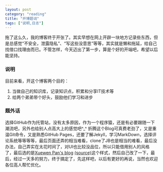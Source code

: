 ```yaml
---
layout: post
category: "reading"
title: "开博题词"
tags: ["说明,日志"]
---
```


拖了这么久，我的博客终于开张了。其实早想在网上开辟一块地方记录些东西，但是总感觉“不安全，泄露隐私”、“写这些没意思”等等，其实就是懒和拖延，给自己找借口找理由而已。不管怎样，今天迈出了第一步，算是个好的开端吧，希望以后能坚持。

### 说明
目前来看，开这个博客两个目的：

1. 当做自己的知识库，记录知识点，积累和分享IT技术等
2. 给两个弟弟带个好头，鼓励他们学习和进步

### 题外话
选择GitHub作为托管站，没有太多原因，作为一个程序猿，还是有必要跟随一下潮流吧，另外也给别人点高大上的感觉吧^_^
折腾这个Blog可真费老劲了，又是重温Git命令，又是熟悉GitHub Pages，还要了解Jekyll，学习MarkDown，选择评论系统等等等等，最后页面还弄的相当难看，clone了JB也是相当的难看，最后没办法，自己弄实在太花时间了，对UI也比较没品位，所以只能借用别人的风格了，最后选的是[Xuewen Pan's blog](http://www.winfirm.cn/) [(source)](https://github.com/panxw/panxw.github.com)这个样式，然后自己改了一下，最后，经过一天多的努力，终于搞定了，先这样吧，以后有更好的再说，当然也欢迎各位高人帮忙优化。
